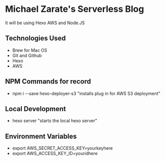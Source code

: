 
# Michael Zarate's Serverless Blog

It will be using Hexo AWS and Node.JS 


## Technologies Used
- Brew for Mac OS
- Git and Github
- Hexo
- AWS



## NPM Commands for record
- npm i --save hexo-deployer-s3 "installs plug in for AWS S3 deployment"



## Local Development
- hexo server "starts the local hexo server"


## Environment Variables 
- export AWS_SECRET_ACCESS_KEY=yourkeyhere
- export AWS_ACCESS_KEY_ID=youridhere





